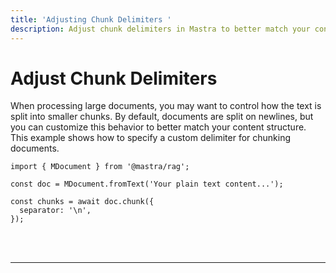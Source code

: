```yaml
---
title: 'Adjusting Chunk Delimiters '
description: Adjust chunk delimiters in Mastra to better match your content structure.
---
```


# Adjust Chunk Delimiters

When processing large documents, you may want to control how the text is split into smaller chunks. By default, documents are split on newlines, but you can customize this behavior to better match your content structure. This example shows how to specify a custom delimiter for chunking documents.

```tsx copy
import { MDocument } from '@mastra/rag';

const doc = MDocument.fromText('Your plain text content...');

const chunks = await doc.chunk({
  separator: '\n',
});
```

<br />
<br />
<hr className="dark:border-[#404040] border-gray-300" />
<br />
<br />
<GithubLink
  link={
    "https://github.com/mastra-ai/mastra/blob/main/examples/basics/rag/adjust-chunk-delimiters"
  }
/>
